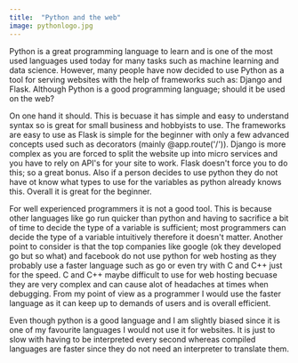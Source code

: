 ```yaml
---
title:  "Python and the web"
image: pythonlogo.jpg
---
```


Python is a great programming language to learn and is one of the most used languages used today for many tasks such as machine learning and data science. However, many people have now decided to use Python as a tool for serving websites with the help of frameworks such as: Django and Flask. Although Python is a good programming language; should it be used on the web?

On one hand it should. This is becuase it has simple and easy to understand syntax so is great for small business and hobbyists to use. The frameworks are easy to use as Flask is simple for the beginner with only a few advanced concepts used such as decorators (mainly @app.route('/')). Django is more complex as you are forced to split the website up into micro services and you have to rely on API's for your site to work. Flask doesn't force you to do this; so a great bonus. Also if a person decides to use python they do not have ot know what types to use for the variables as python already knows this. Overall it is great for the beginner.

For well experienced programmers it is not a good tool. This is because other languages like go run quicker than python and having to sacrifice a bit of time to decide the type of a variable is sufficient; most programmers can decide the type of a variable intuitively therefore it doesn't matter. Another point to consider is that the top companies like google (ok they developed go but so what) and facebook do not use python for web hosting as they probably use a faster language such as go or even try with C and C++ just for the speed. C and C++ maybe difficult to use for web hosting becuase they are very complex and can cause alot of headaches at times when debugging. From my point of view as a programmer I would use the faster language as it can keep up to demands of users and is overall efficient.

Even though python is a good language and I am slightly biased since it is one of my favourite languages I would not use it for websites. It is just to slow with having to be interpreted every second whereas compiled languages are faster since they do not need an interpreter to translate them. 


